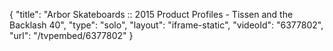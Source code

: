 {
    "title": "Arbor Skateboards :: 2015 Product Profiles - Tissen and the Backlash 40",
    "type": "solo",
    "layout": "iframe-static",
    "videoId": "6377802",
    "url": "\/tvpembed\/6377802"
}